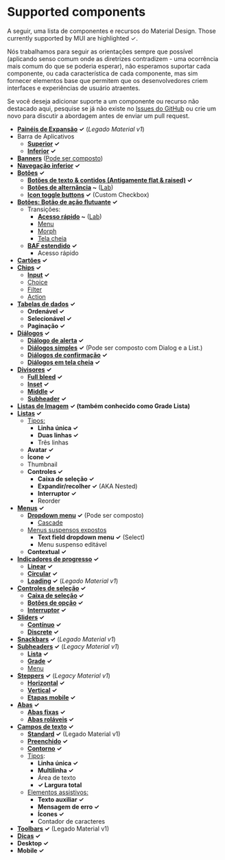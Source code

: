 # Supported components

<p class="description">A seguir, uma lista de componentes e recursos do Material Design. Those currently supported by MUI are highlighted ✓.</p>

Nós trabalhamos para seguir as orientações sempre que possível (aplicando senso comum onde as diretrizes contradizem - uma ocorrência mais comum do que se poderia esperar), não esperamos suportar cada componente, ou cada característica de cada componente, mas sim fornecer elementos base que permitem que os desenvolvedores criem interfaces e experiências de usuário atraentes.

Se você deseja adicionar suporte a um componente ou recurso não destacado aqui, pesquise se já não existe no [Issues do GitHub](https://github.com/mui-org/material-ui/issues) ou crie um novo para discutir a abordagem antes de enviar um pull request.

- **[Painéis de Expansão](https://material.io/archive/guidelines/components/expansion-panels.html) ✓** (*Legado Material v1*)
- Barra de Aplicativos
  - **[Superior](https://material.io/design/components/app-bars-top.html) ✓**
  - **[Inferior](https://material.io/design/components/app-bars-bottom.html) ✓**
- **[Banners](https://material.io/design/components/banners.html)** ([Pode ser composto](https://medium.com/material-ui/introducing-material-ui-design-system-93e921beb8df))
- **[Navegação inferior](https://material.io/design/components/bottom-navigation.html) ✓**
- **[Botões](https://material.io/design/components/buttons.html) ✓**
  - **[Botões de texto & contidos (Antigamente flat & raised)](https://material.io/design/components/buttons.html) ✓**
  - **[Botões de alternância](https://material.io/design/components/buttons.html#buttons-toggle-buttons) ~** ([Lab](/components/about-the-lab/))
  - **[Icon toggle buttons](https://material.io/design/components/buttons.html#toggle-button) ✓** (Custom Checkbox)
- **[Botões: Botão de ação flutuante](https://material.io/design/components/buttons-floating-action-button.html) ✓**
  - Transições:
    - **[Acesso rápido](https://material.io/design/components/buttons-floating-action-button.html#types-of-transitions) ~** ([Lab](/components/about-the-lab/))
    - [Menu](https://material.io/design/components/buttons-floating-action-button.html#types-of-transitions)
    - [Morph](https://material.io/design/components/buttons-floating-action-button.html#types-of-transitions)
    - [Tela cheia](https://material.io/design/components/buttons-floating-action-button.html#types-of-transitions)
  - **[BAF estendido](https://material.io/design/components/buttons-floating-action-button.html#extended-fab) ✓**
    - Acesso rápido
- **[Cartões](https://material.io/design/components/cards.html) ✓**
- **[Chips](https://material.io/design/components/chips.html) ✓**
  - **[Input](https://material.io/design/components/chips.html#input-chips) ✓**
  - [Choice](https://material.io/design/components/chips.html#choice-chips)
  - [Filter](https://material.io/design/components/chips.html#filter-chips)
  - [Action](https://material.io/design/components/chips.html#action-chips)
- **[Tabelas de dados](https://material.io/design/components/data-tables.html) ✓**
  - **Ordenável ✓**
  - **Selecionável ✓**
  - **Paginação ✓**
- **[Diálogos](https://material.io/design/components/dialogs.html) ✓**
  - **[Diálogo de alerta](https://material.io/design/components/dialogs.html#alert-dialog) ✓**
  - **[Diálogos simples](https://material.io/design/components/dialogs.html#simple-dialog) ✓** (Pode ser composto com Dialog e a List.)
  - **[Diálogos de confirmação](https://material.io/design/components/dialogs.html#confirmation-dialog) ✓**
  - **[Diálogos em tela cheia](https://material.io/design/components/dialogs.html#full-screen-dialog) ✓**
- **[Divisores](https://material.io/design/components/dividers.html) ✓**
  - **[Full bleed](https://material.io/design/components/dividers.html#types) ✓**
  - **[Inset](https://material.io/design/components/dividers.html#types) ✓**
  - **[Middle](https://material.io/design/components/dividers.html#types) ✓**
  - **[Subheader](https://material.io/design/components/dividers.html#types) ✓**
- ****[Listas de Imagem](https://material.io/design/components/image-lists.html) ✓** (também conhecido como Grade Lista)**
- **[Listas](https://material.io/design/components/lists.html) ✓**
  - [Tipos:](https://material.io/design/components/lists.html#types)
    - **Linha única ✓**
    - **Duas linhas ✓**
    - Três linhas
  - **Avatar ✓**
  - **Ícone ✓**
  - Thumbnail
  - **Controles ✓**
    - **Caixa de seleção ✓**
    - **Expandir/recolher ✓** (AKA Nested)
    - **Interruptor ✓**
    - Reorder
- **[Menus](https://material.io/design/components/menus.html) ✓**
  - **[Dropdown menu](https://material.io/design/components/menus.html#dropdown-menu) ✓** (Pode ser composto)
    - [Cascade](https://material.io/design/components/menus.html#dropdown-menu)
  - [Menus suspensos expostos](https://material.io/design/components/menus.html#exposed-dropdown-menu)
    - **Text field dropdown menu ✓** (Select)
    - Menu suspenso editável
  - **Contextual ✓**
- **[Indicadores de progresso](https://material.io/design/components/progress-indicators.html) ✓**
  - **[Linear](https://material.io/design/components/progress-indicators.html#linear-progress-indicators) ✓**
  - **[Circular](https://material.io/design/components/progress-indicators.html#circular-progress-indicators) ✓**
  - **[Loading](https://material.io/archive/guidelines/components/progress-activity.html) ✓** (*Legado Material v1*)
- **[Controles de seleção](https://material.io/design/components/selection-controls.html) ✓**
  - **[Caixa de seleção](https://material.io/design/components/selection-controls.html#checkboxes) ✓**
  - **[Botões de opção](https://material.io/design/components/selection-controls.html#radio-buttons) ✓**
  - **[Interruptor](https://material.io/design/components/selection-controls.html#switches) ✓**
- **[Sliders](https://material.io/design/components/sliders.html) ✓**
  - **[Contínuo](https://material.io/design/components/sliders.html#continuous-slider) ✓**
  - **[Discrete](https://material.io/design/components/sliders.html#discrete-slider) ✓**
- **[Snackbars](https://material.io/design/components/snackbars.html) ✓** (*Legado Material v1*)
- **[Subheaders](https://material.io/archive/guidelines/components/subheaders.html) ✓** (*Legacy Material v1*)
  - **[Lista](https://material.io/archive/guidelines/components/subheaders.html#subheaders-list-subheaders) ✓**
  - **[Grade](https://material.io/archive/guidelines/components/subheaders.html#subheaders-list-subheaders) ✓**
  - [Menu](https://material.io/archive/guidelines/components/subheaders.html#subheaders-list-subheaders)
- **[Steppers](https://material.io/archive/guidelines/components/steppers.html) ✓** (*Legacy Material v1*)
  - **[Horizontal](https://material.io/archive/guidelines/components/steppers.html#steppers-types-of-steppers) ✓**
  - **[Vertical](https://material.io/archive/guidelines/components/steppers.html#steppers-types-of-steppers) ✓**
  - **[Etapas mobile](https://material.io/archive/guidelines/components/steppers.html#steppers-types-of-steps) ✓**
- **[Abas](https://material.io/design/components/tabs.html) ✓**
  - **[Abas fixas](https://material.io/design/components/tabs.html#fixed-tabs) ✓**
  - **[Abas roláveis](https://material.io/design/components/tabs.html#scrollable-tabs) ✓**
- **[Campos de texto](https://material.io/design/components/text-fields.html) ✓**
  - **[Standard](https://material.io/archive/guidelines/components/text-fields.html) ✓** (Legado Material v1)
  - **[Preenchido](https://material.io/design/components/text-fields.html#filled-text-field) ✓**
  - **[Contorno](https://material.io/design/components/text-fields.html#outlined-text-field) ✓**
  - [Tipos](https://material.io/design/components/text-fields.html#input-types):
    - **Linha única ✓**
    - **Multilinha ✓**
    - Área de texto
    - **✓ Largura total**
  - [Elementos assistivos:](https://material.io/design/components/text-fields.html#anatomy)
    - **Texto auxiliar ✓**
    - **Mensagem de erro ✓**
    - **Ícones ✓**
    - Contador de caracteres
- **[Toolbars](https://material.io/archive/guidelines/components/toolbars.html) ✓** (Legado Material v1)
- **[Dicas](https://material.io/design/components/tooltips.html) ✓**
- **Desktop ✓**
- **Mobile ✓**

